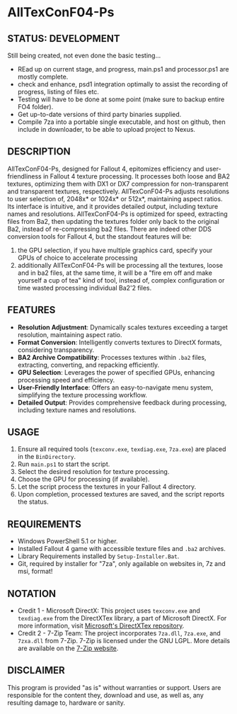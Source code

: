 # AllTexConF04-Ps

## STATUS: DEVELOPMENT
Still being created, not even done the basic testing...
- REad up on current stage, and progress, main.ps1 and processor.ps1 are mostly complete.
- check and enhance, psd1 integration optimally to assist the recording of progress, listing of files etc.
- Testing will have to be done at some point (make sure to backup entire FO4 folder).
- Get up-to-date versions of third party binaries supplied.
- Compile 7za into a portable single executable, and host on github, then include in downloader, to be able to upload project to Nexus.

## DESCRIPTION
AllTexConF04-Ps, designed for Fallout 4, epitomizes efficiency and user-friendliness in Fallout 4 texture processing. It processes both loose and BA2 textures, optimizing them with DX1 or DX7 compression for non-transparent and transparent textures, respectively. AllTexConF04-Ps adjusts resolutions to user selection of, 2048x* or 1024x* or 512x*, maintaining aspect ratios. Its interface is intuitive, and it provides detailed output, including texture names and resolutions. AllTexConF04-Ps is optimized for speed, extracting files from Ba2, then updating the textures folder only back to the original Ba2, instead of re-compressing ba2 files. There are indeed other DDS conversion tools for Fallout 4, but the standout features will be:
1. the GPU selection, if you have multiple graphics card, specify your GPUs of choice to accelerate processing
2. additionally AllTexConF04-Ps will be processing all the textures, loose and in ba2 files, at the same time, it will be a "fire em off and make yourself a cup of tea" kind of tool, instead of, complex configuration or time wasted processing individual Ba2'2 files. 

## FEATURES
- **Resolution Adjustment**: Dynamically scales textures exceeding a target resolution, maintaining aspect ratio.
- **Format Conversion**: Intelligently converts textures to DirectX formats, considering transparency.
- **BA2 Archive Compatibility**: Processes textures within `.ba2` files, extracting, converting, and repacking efficiently.
- **GPU Selection**: Leverages the power of specified GPUs, enhancing processing speed and efficiency.
- **User-Friendly Interface**: Offers an easy-to-navigate menu system, simplifying the texture processing workflow.
- **Detailed Output**: Provides comprehensive feedback during processing, including texture names and resolutions.

## USAGE
1. Ensure all required tools (`texconv.exe`, `texdiag.exe`, `7za.exe`) are placed in the `BinDirectory`.
2. Run `main.ps1` to start the script.
3. Select the desired resolution for texture processing.
4. Choose the GPU for processing (if available).
5. Let the script process the textures in your Fallout 4 directory.
6. Upon completion, processed textures are saved, and the script reports the status.

## REQUIREMENTS
- Windows PowerShell 5.1 or higher.
- Installed Fallout 4 game with accessible texture files and `.ba2` archives.
- Library Requirements installed by `Setup-Installer.Bat`.
- Git, required by installer for "7za", only agailable on websites in, 7z and msi, format! 

## NOTATION
- Credit 1 - Microsoft DirectX: This project uses `texconv.exe` and `texdiag.exe` from the DirectXTex library, a part of Microsoft DirectX. For more information, visit [Microsoft's DirectXTex repository](https://github.com/microsoft/DirectXTex).
- Credit 2 - 7-Zip Team: The project incorporates `7za.dll`, `7za.exe`, and `7zxa.dll` from 7-Zip. 7-Zip is licensed under the GNU LGPL. More details are available on the [7-Zip website](http://www.7-zip.org/).

## DISCLAIMER
This program is provided "as is" without warranties or support. Users are responsible for the content they, download and use, as well as, any resulting damage to, hardware or sanity.
